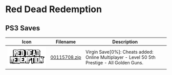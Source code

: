 # Red Dead Redemption

## PS3 Saves

| Icon | Filename | Description |
|------|----------|-------------|
| ![Red Dead Redemption](ICON0.PNG) | [00115708.zip](00115708.zip) | Virgin Save[0%]: Cheats added: Online Multiplayer - Level 50 5th Prestige - All Golden Guns. |
